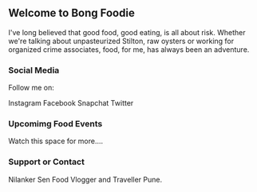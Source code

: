 ## Welcome to Bong Foodie

I've long believed that good food, good eating, is all about risk. Whether we're talking about unpasteurized Stilton, raw oysters or working for organized crime associates, food, for me, has always been an adventure.   


### Social Media

Follow me on:

Instagram
Facebook
Snapchat
Twitter


### Upcomimg Food Events

Watch this space for more....

### Support or Contact

Nilanker Sen
Food Vlogger and Traveller
Pune.

